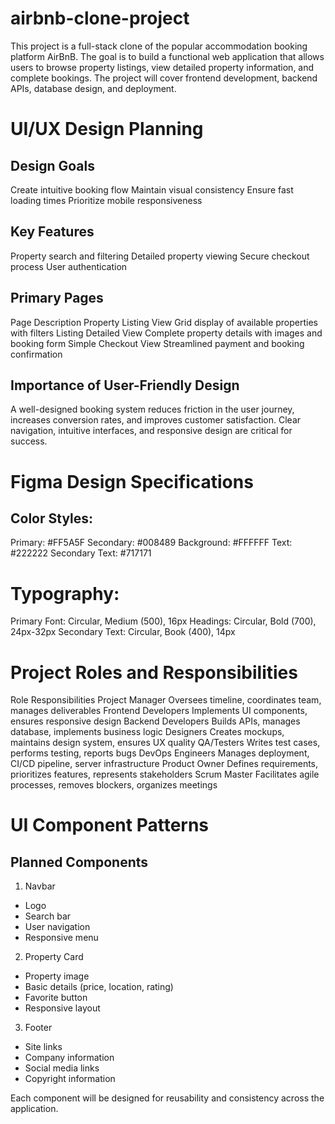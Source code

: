 # airbnb-clone-project
This project is a full-stack clone of the popular accommodation booking platform AirBnB. The goal is to build a functional web application that allows users to browse property listings, view detailed property information, and complete bookings. The project will cover frontend development, backend APIs, database design, and deployment.

# UI/UX Design Planning
## Design Goals
Create intuitive booking flow
Maintain visual consistency
Ensure fast loading times
Prioritize mobile responsiveness

## Key Features
Property search and filtering
Detailed property viewing
Secure checkout process
User authentication

## Primary Pages
Page	                                          Description
Property Listing View	                          Grid display of available properties with filters
Listing Detailed View	                          Complete property details with images and booking form
Simple Checkout View	                          Streamlined payment and booking confirmation
## Importance of User-Friendly Design
A well-designed booking system reduces friction in the user journey, increases conversion rates, and improves customer satisfaction. Clear navigation, intuitive interfaces, and responsive design are critical for success.

# Figma Design Specifications
## Color Styles:
Primary: #FF5A5F
Secondary: #008489
Background: #FFFFFF
Text: #222222
Secondary Text: #717171

# Typography:
Primary Font: Circular, Medium (500), 16px
Headings: Circular, Bold (700), 24px-32px
Secondary Text: Circular, Book (400), 14px

# Project Roles and Responsibilities
Role	                                        Responsibilities
Project Manager	                              Oversees timeline, coordinates team, manages deliverables
Frontend Developers	                          Implements UI components, ensures responsive design
Backend Developers	                          Builds APIs, manages database, implements business logic
Designers	                                    Creates mockups, maintains design system, ensures UX quality
QA/Testers	                                  Writes test cases, performs testing, reports bugs
DevOps Engineers	                            Manages deployment, CI/CD pipeline, server infrastructure
Product Owner	                                Defines requirements, prioritizes features, represents stakeholders
Scrum Master	                                Facilitates agile processes, removes blockers, organizes meetings

# UI Component Patterns
## Planned Components
1. Navbar
- Logo
- Search bar
- User navigation
- Responsive menu
2. Property Card
- Property image
- Basic details (price, location, rating)
- Favorite button
- Responsive layout
3. Footer
- Site links
- Company information
- Social media links
- Copyright information
  
Each component will be designed for reusability and consistency across the application.
